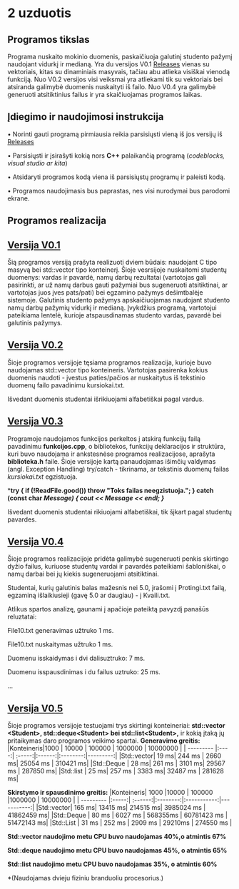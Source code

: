 # 2 uzduotis
## Programos tikslas
Programa nuskaito mokinio duomenis, paskaičiuoja galutinį studento pažymį naudojant vidurkį ir medianą.
Yra du versijos V0.1 [Releases]( https://github.com/gabijabalionyt/2-uzduotis/releases) vienas su vektoriais, kitas su dinaminiais masyvais, tačiau abu atlieka visiškai vienodą funkciją.
Nuo V0.2 versijos visi veiksmai yra atliekami tik su vektoriais bei atsiranda galimybė duomenis nuskaityti iš failo.
Nuo V0.4 yra galimybė generuoti atsitiktinius failus ir yra skaičiuojamas programos laikas.

## Įdiegimo ir naudojimosi instrukcija
• Norinti gauti programą pirmiausia reikia parsisiųsti vieną iš jos versijų iš [Releases](https://github.com/gabijabalionyt/2-uzduotis/releases) 

• Parsisiųsti ir įsirašyti kokią nors **C++** palaikančią programą (*codeblocks, visual studio ar kita*)

• Atsidaryti programos kodą viena iš parsisiųstų programų ir paleisti kodą.

• Programos naudojimasis bus paprastas, nes visi nurodymai bus parodomi ekrane.

## Programos realizacija
## [Versija V0.1](https://github.com/gabijabalionyt/2-uzduotis/releases/tag/V0%2C1 )

Šią programos versiją prašyta realizuoti dviem būdais: naudojant C tipo masyvą bei std::vector tipo konteinerį. Šioje vesrsijoje nuskaitomi studentų duomenys: vardas ir pavardė, namų darbų rezultatai (vartotojas gali pasirinkti, ar už namų darbus gauti pažymiai bus sugeneruoti atsitiktinai, ar vartotojas juos įves pats/pati) bei egzamino pažymys dešimtbalėje sistemoje. Galutinis studento pažymys apskaičiuojamas naudojant studento namų darbų pažymių vidurkį ir medianą. Įvykdžius programą, vartotojui pateikiama lentelė, kurioje atspausdinamas studento vardas, pavardė bei galutinis pažymys.

## [Versija V0.2](https://github.com/gabijabalionyt/2-uzduotis/releases/tag/V0.2)

Šioje programos versijoje tęsiama programos realizacija, kurioje buvo naudojamas std::vector tipo konteineris. Vartotojas pasirenka kokius duomenis naudoti - įvestus paties/pačios ar nuskaitytus iš tekstinio duomenų failo pavadinimu kursiokai.txt.

Išvedant duomenis studentai išrikiuojami alfabetiškai pagal vardus.

## [Versija V0.3](https://github.com/gabijabalionyt/2-uzduotis/releases/tag/V0.3)

Programoje naudojamos funkcijos perkeltos į atskirą funkcijų failą pavadinimu **funkcijos.cpp**, o bibliotekos, funkcijų deklaracijos ir struktūra, kuri buvo naudojama ir ankstesnėse programos realizacijose, aprašyta **biblioteka.h** faile. Šioje versijoje kartą panaudojamas išimčių valdymas (angl. Exception Handling) try/catch - tikrinama, ar tekstinis duomenų failas *kursiokai.txt* egzistuoja.


***try
{
  if (!ReadFile.good())
      throw "Toks failas neegzistuoja."; 
}
catch (const char *Message)
{
      cout << Message << endl;
}***


Išvedant duomenis studentai rikiuojami alfabetiškai, tik šįkart pagal studentų pavardes.


## [Versija V0.4](https://github.com/gabijabalionyt/2-uzduotis/releases/tag/V0.4)

Šioje programos realizacijoje pridėta galimybė sugeneruoti penkis skirtingo dyžio failus, kuriuose studentų vardai ir pavardės pateikiami šabloniškai, o namų darbai bei jų kiekis sugeneruojami atsitiktinai. 


Studentai, kurių galutinis balas mažesnis nei 5.0, įrašomi į Protingi.txt failą, egzaminą išlaikiusieji (gavę 5.0 ar daugiau) - į Kvaili.txt.

Atlikus spartos analizę, gaunami į apačioje pateiktą pavyzdį panašūs reluztatai:

File10.txt generavimas užtruko 1 ms.

File10.txt nuskaitymas užtruko 1 ms.

Duomenu isskaidymas i dvi dalisuztruko: 7 ms.

Duomenu isspausdinimas i du failus uztruko: 25 ms.

...

## [Versija V0.5](https://github.com/gabijabalionyt/2-uzduotis/releases/tag/V05)
Šioje programos versijoje testuojami trys skirtingi konteineriai: 
 **std::vector \<Student>, std::deque\<Student> bei std::list\<Student>,**
 ir kokią įtaką jų pritaikymas daro programos veikimo spartai.
**Generavimo greitis:**
|Konteineris|1000  | 10000  | 100000 | 1000000  | 10000000 |
| --------- |:----:| :-----:|:------:|:--------:|---------:|
|Std::vector| 19 ms| 244 ms | 2660 ms| 25054 ms | 310421 ms|
|Std::Deque | 28 ms| 261 ms | 3101 ms| 29567 ms | 287850 ms|
|Std::list  | 25 ms| 257 ms | 3383 ms| 32487 ms | 281628 ms|

**Skirstymo ir spausdinimo greitis:**
|Konteineris| 1000  |10000    | 100000   |1000000      | 10000000   |
| --------- |:-----:| :------:|:--------:|:-----------:|-----------:|
|Std::vector| 165 ms| 13415 ms| 214515 ms| 3985024 ms  | 41862459 ms|
|Std::Deque | 80 ms | 6027 ms | 568355ms | 60781423 ms | 51472143 ms|
|Std::List  | 31 ms | 252 ms  | 2909 ms  | 29210ms     | 274550 ms  |


**Std::vector naudojimo metu CPU buvo naudojamas 40%,o atmintis 67%**

**Std::deque naudojimo metu CPU buvo naudojamas 45%, o atmintis 65%**

**Std::list naudojimo metu CPU buvo naudojamas 35%, o atmintis 60%**

*(Naudojamas dvieju fiziniu branduoliu procesorius.)

